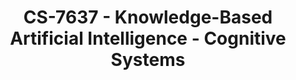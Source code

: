 ---
layout: course
title: CS-7637 - Knowledge-Based Artificial Intelligence -  Cognitive Systems
aliases: KBAI
course_id: CS-7637
permalink: /CS-7637/
avg_difficulty: 3.08
avg_rating: 3.67
avg_workload: 13.90
course_number: 7637
---